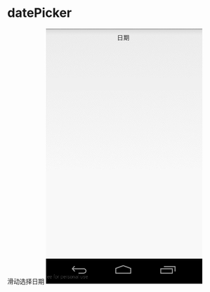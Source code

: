 # datePicker
滑动选择日期
![image](https://github.com/shenglintang/datePicker/blob/master/pickerDemo/res/drawable-hdpi/timepicker.gif) 
